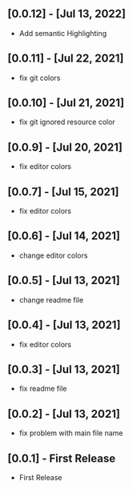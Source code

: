 ## [0.0.12] - [Jul 13, 2022]
* Add semantic Highlighting
## [0.0.11] - [Jul 22, 2021]
* fix git colors
## [0.0.10] - [Jul 21, 2021]
* fix git ignored resource color
## [0.0.9] - [Jul 20, 2021]
* fix editor colors
## [0.0.7] - [Jul 15, 2021]
* fix editor colors
## [0.0.6] - [Jul 14, 2021]
* change editor colors
## [0.0.5] - [Jul 13, 2021]
* change readme file
## [0.0.4] - [Jul 13, 2021]
* fix editor colors
## [0.0.3] - [Jul 13, 2021]
* fix readme file
## [0.0.2] - [Jul 13, 2021]
* fix problem with main file name
## [0.0.1] - First Release
* First Release
